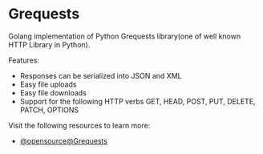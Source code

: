 # Grequests

Golang implementation of Python Grequests library(one of well known HTTP Library in Python).

Features:

- Responses can be serialized into JSON and XML
- Easy file uploads
- Easy file downloads
- Support for the following HTTP verbs GET, HEAD, POST, PUT, DELETE, PATCH, OPTIONS

Visit the following resources to learn more:

- [@opensource@Grequests](https://github.com/levigross/grequests)
